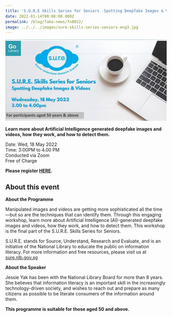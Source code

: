 ```yaml
---
title: 'S.U.R.E Skills Series for Seniors -Spotting Deepfake Images & Videos'
date: 2022-01-14T00:08:00.000Z
permalink: /blog/fake-news/fn0022/
image: ../../../images/sure-skills-series-seniors-eng3.jpg
---
```


![](../../../images/sure-skills-series-seniors-eng3.JPG)

**Learn more about Artificial Intelligence generated deepfake images and videos, how they work, and how to detect them.**

Date: Wed, 18 May 2022 <br>Time: 3:00PM to 4.00 PM<br>Conducted via Zoom<br>Free of Charge

**Please register [HERE](https://www.eventbrite.sg/e/sure-skills-series-for-seniors-spotting-deepfake-images-videos-tickets-244277178617).**



## About this event

**About the Programme**

Manipulated images and videos are getting more sophisticated all the time—but so are the techniques that can identify them. Through this engaging workshop, learn more about Artificial Intelligence (AI)-generated deepfake images and videos, how they work, and how to detect them. This workshop is the final part of the S.U.R.E. Skills Series for Seniors.



S.U.R.E. stands for Source, Understand, Research and Evaluate, and is an initiative of the National Library to educate the public on information literacy. For more information and free resources, please visit us at [sure.nlb.gov.sg](https://sure.nlb.gov.sg/)



**About the Speaker**

Jessie Yak has been with the National Library Board for more than 8 years. She believes that information literacy is an important skill in the increasingly technology-driven society, and wishes to reach out and prepare as many citizens as possible to be literate consumers of the information around them.

**This programme is suitable for those aged 50 and above.** 

